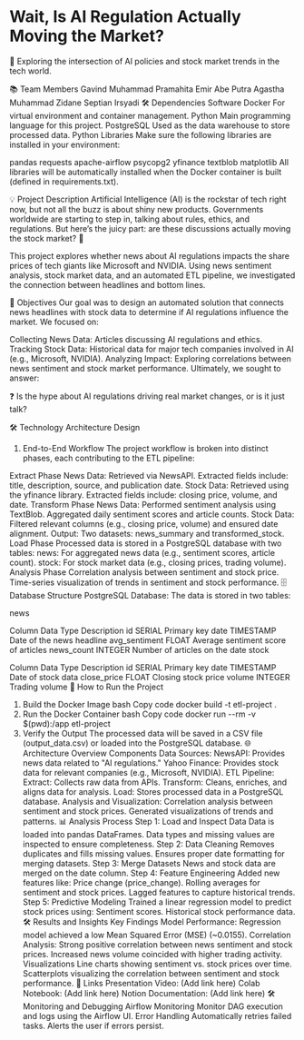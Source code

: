 # Wait, Is AI Regulation Actually Moving the Market?
🚀 Exploring the intersection of AI policies and stock market trends in the tech world.

📚 Team Members
Gavind Muhammad Pramahita
Emir Abe Putra Agastha
Muhammad Zidane Septian Irsyadi
🛠️ Dependencies
Software
Docker
For virtual environment and container management.
Python
Main programming language for this project.
PostgreSQL
Used as the data warehouse to store processed data.
Python Libraries
Make sure the following libraries are installed in your environment:

pandas
requests
apache-airflow
psycopg2
yfinance
textblob
matplotlib
All libraries will be automatically installed when the Docker container is built (defined in requirements.txt).

💡 Project Description
Artificial Intelligence (AI) is the rockstar of tech right now, but not all the buzz is about shiny new products. Governments worldwide are starting to step in, talking about rules, ethics, and regulations. But here’s the juicy part: are these discussions actually moving the stock market? 🚨

This project explores whether news about AI regulations impacts the share prices of tech giants like Microsoft and NVIDIA. Using news sentiment analysis, stock market data, and an automated ETL pipeline, we investigated the connection between headlines and bottom lines.

🎯 Objectives
Our goal was to design an automated solution that connects news headlines with stock data to determine if AI regulations influence the market. We focused on:

Collecting News Data: Articles discussing AI regulations and ethics.
Tracking Stock Data: Historical data for major tech companies involved in AI (e.g., Microsoft, NVIDIA).
Analyzing Impact: Exploring correlations between news sentiment and stock market performance.
Ultimately, we sought to answer:

❓ Is the hype about AI regulations driving real market changes, or is it just talk?

🛠️ Technology Architecture Design
1. End-to-End Workflow
The project workflow is broken into distinct phases, each contributing to the ETL pipeline:

Extract Phase
News Data:
Retrieved via NewsAPI.
Extracted fields include: title, description, source, and publication date.
Stock Data:
Retrieved using the yfinance library.
Extracted fields include: closing price, volume, and date.
Transform Phase
News Data:
Performed sentiment analysis using TextBlob.
Aggregated daily sentiment scores and article counts.
Stock Data:
Filtered relevant columns (e.g., closing price, volume) and ensured date alignment.
Output:
Two datasets: news_summary and transformed_stock.
Load Phase
Processed data is stored in a PostgreSQL database with two tables:
news: For aggregated news data (e.g., sentiment scores, article count).
stock: For stock market data (e.g., closing prices, trading volume).
Analysis Phase
Correlation analysis between sentiment and stock price.
Time-series visualization of trends in sentiment and stock performance.
🗄️ Database Structure
PostgreSQL Database:
The data is stored in two tables:

news

Column	Data Type	Description
id	SERIAL	Primary key
date	TIMESTAMP	Date of the news headline
avg_sentiment	FLOAT	Average sentiment score of articles
news_count	INTEGER	Number of articles on the date
stock

Column	Data Type	Description
id	SERIAL	Primary key
date	TIMESTAMP	Date of stock data
close_price	FLOAT	Closing stock price
volume	INTEGER	Trading volume
🚀 How to Run the Project
1. Build the Docker Image
bash
Copy code
docker build -t etl-project .
2. Run the Docker Container
bash
Copy code
docker run --rm -v $(pwd):/app etl-project
3. Verify the Output
The processed data will be saved in a CSV file (output_data.csv) or loaded into the PostgreSQL database.
🌐 Architecture Overview
Components
Data Sources:
NewsAPI: Provides news data related to "AI regulations."
Yahoo Finance: Provides stock data for relevant companies (e.g., Microsoft, NVIDIA).
ETL Pipeline:
Extract: Collects raw data from APIs.
Transform: Cleans, enriches, and aligns data for analysis.
Load: Stores processed data in a PostgreSQL database.
Analysis and Visualization:
Correlation analysis between sentiment and stock prices.
Generated visualizations of trends and patterns.
📊 Analysis Process
Step 1: Load and Inspect Data
Data is loaded into pandas DataFrames.
Data types and missing values are inspected to ensure completeness.
Step 2: Data Cleaning
Removes duplicates and fills missing values.
Ensures proper date formatting for merging datasets.
Step 3: Merge Datasets
News and stock data are merged on the date column.
Step 4: Feature Engineering
Added new features like:
Price change (price_change).
Rolling averages for sentiment and stock prices.
Lagged features to capture historical trends.
Step 5: Predictive Modeling
Trained a linear regression model to predict stock prices using:
Sentiment scores.
Historical stock performance data.
🛠️ Results and Insights
Key Findings
Model Performance:
Regression model achieved a low Mean Squared Error (MSE) (~0.0155).
Correlation Analysis:
Strong positive correlation between news sentiment and stock prices.
Increased news volume coincided with higher trading activity.
Visualizations
Line charts showing sentiment vs. stock prices over time.
Scatterplots visualizing the correlation between sentiment and stock performance.
🎥 Links
Presentation Video: (Add link here)
Colab Notebook: (Add link here)
Notion Documentation: (Add link here)
🛠️ Monitoring and Debugging
Airflow Monitoring
Monitor DAG execution and logs using the Airflow UI.
Error Handling
Automatically retries failed tasks.
Alerts the user if errors persist.
